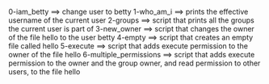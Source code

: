 0-iam_betty ==> change user to betty
1-who_am_i ==> prints the effective username of the current user
2-groups ==> script that prints all the groups the current user is part of
3-new_owner ==>  script that changes the owner of the file hello to the user betty
4-empty ==>  script that creates an empty file called hello
5-execute ==> script that adds execute permission to the owner of the file hello
6-multiple_permissions ==> script that adds execute permission to the owner and the group owner, and read permission to other users, to the file hello
